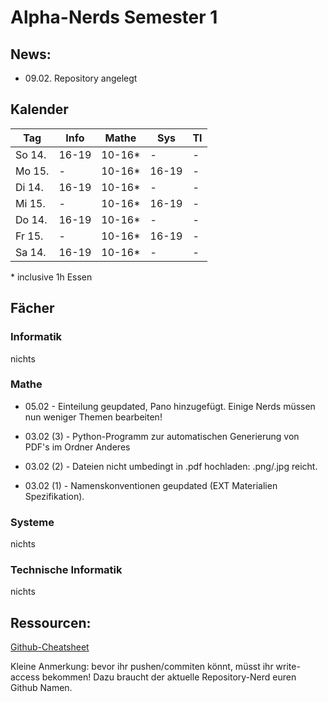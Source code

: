 # Alpha-Nerds Semester 1

## News:

* 09.02. Repository angelegt

## Kalender


Tag   | Info | Mathe | Sys | TI
---   | ---  | ---   | --- |---
So 14.|16-19 |10-16* |-    |-
Mo 15.|-     |10-16* |16-19|-
Di 14.|16-19 |10-16* |-    |-
Mi 15.|-     |10-16* |16-19|-
Do 14.|16-19 |10-16* |-    |-
Fr 15.|-     |10-16* |16-19|-
Sa 14.|16-19 |10-16* |-    |-


\* inclusive 1h Essen

## Fächer

### Informatik


nichts

### Mathe


* 05.02 - Einteilung geupdated, Pano hinzugefügt. Einige Nerds müssen nun weniger Themen bearbeiten!

* 03.02 (3) - Python-Programm zur automatischen Generierung von PDF's im Ordner Anderes

* 03.02 (2) - Dateien nicht umbedingt in .pdf hochladen: .png/.jpg reicht.

* 03.02 (1) - Namenskonventionen geupdated (EXT Materialien Spezifikation).

### Systeme


nichts

### Technische Informatik


nichts



## Ressourcen:
[Github-Cheatsheet](https://training.github.com/kit/downloads/github-git-cheat-sheet.pdf)


Kleine Anmerkung: bevor ihr pushen/commiten könnt, müsst ihr write-access bekommen! Dazu braucht der aktuelle Repository-Nerd euren Github Namen.
